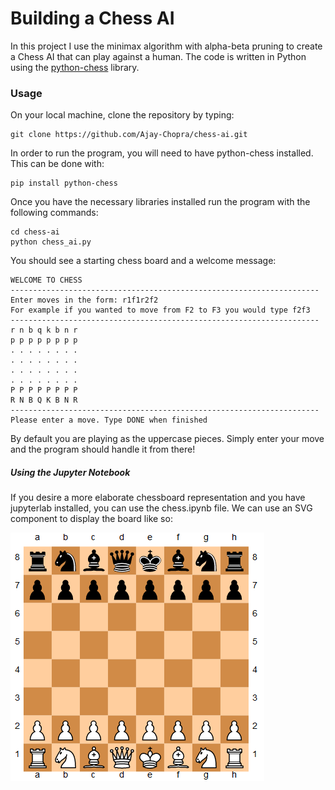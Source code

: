 # Building a Chess AI

In this project I use the minimax algorithm with alpha-beta pruning to create a Chess AI that can play
against a human. The code is written in Python using the [python-chess](https://python-chess.readthedocs.io/en/latest/) library.

### Usage
On your local machine, clone the repository by typing:
```console
git clone https://github.com/Ajay-Chopra/chess-ai.git
```
In order to run the program, you will need to have python-chess installed. This can be done with:
```console
pip install python-chess
```
Once you have the necessary libraries installed run the program with the following commands:
```console
cd chess-ai
python chess_ai.py
```
You should see a starting chess board and a welcome message:
```console
WELCOME TO CHESS
---------------------------------------------------------------------
Enter moves in the form: r1f1r2f2
For example if you wanted to move from F2 to F3 you would type f2f3
---------------------------------------------------------------------
r n b q k b n r
p p p p p p p p
. . . . . . . .
. . . . . . . .
. . . . . . . .
. . . . . . . .
P P P P P P P P
R N B Q K B N R
---------------------------------------------------------------------
Please enter a move. Type DONE when finished
```
By default you are playing as the uppercase pieces. Simply enter your move and the program should handle it from there!

##### Using the Jupyter Notebook
If you desire a more elaborate chessboard representation and you have jupyterlab installed, you can use the
chess.ipynb file. We can use an SVG component to display the board like so:




![Chess Board Image](assets/1_nH4AerChS2uPEy4igMIshw.png)
























